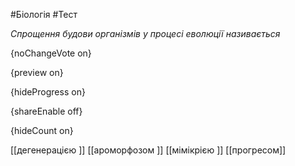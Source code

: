 #Біологія #Тест

*Спрощення будови організмів у процесі еволюції називається*

{noChangeVote on}

{preview on}

{hideProgress on}

{shareEnable off}

{hideCount on}

[[дегенерацією ]]
[[ароморфозом ]]
[[мімікрією ]]
[[прогресом]]
